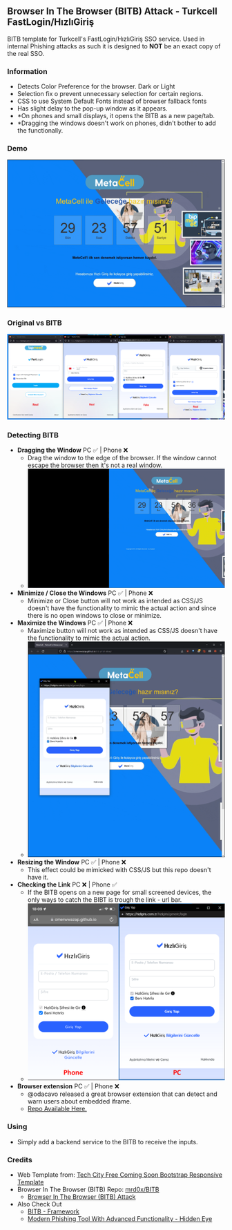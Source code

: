 ## Browser In The Browser (BITB) Attack - Turkcell FastLogin/HızlıGiriş

BITB template for Turkcell's FastLogin/HızlıGiriş SSO service. Used in internal Phishing attacks as such it is designed to **NOT** be an exact copy of the real SSO.

### Information

- Detects Color Preference for the browser. Dark or Light
- Selection fix o prevent unnecessary selection for certain regions.
- CSS to use System Default Fonts instead of browser fallback fonts
- Has slight delay to the pop-up window as it appears.
- *On phones and small displays, it opens the BITB as a new page/tab.
- *Dragging the windows doesn't work on phones, didn't bother to add the functionally.

### Demo

![Demo-BITB](ReadmeAssets/Fastlogin-Demo.gif)

### Original vs BITB

![RealvsFake](ReadmeAssets/RealvsFake.png)

### Detecting BITB

- **Dragging the Window** PC ✅ | Phone ❌
  - Drag the window to the edge of the browser. If the window cannot escape the browser then it's not a real window.
  - ![Demo-Drag](ReadmeAssets/DraggingOutSide-Demo.gif)
- **Minimize / Close the Windows** PC ✅ | Phone ❌
  - Minimize or Close button will not work as intended as CSS/JS doesn't have the functionality to mimic the actual action and since there is no open windows to close or minimize.
- **Maximize the Windows** PC ✅ | Phone ❌
  - Maximize button will not work as intended as CSS/JS doesn't have the functionality to mimic the actual action.
  - ![Demo-Maximize](ReadmeAssets/Maximize-Demo.gif)
- **Resizing the Window** PC ✅ | Phone ❌
  - This effect could be mimicked with CSS/JS but this repo doesn't have it.
- **Checking the Link** PC ❌ | Phone ✅
  - If the BITB opens on a new page for small screened devices, the only ways to catch the BIBT is trough the link - url bar.  
  - ![Phone-Example](ReadmeAssets/Phone-Example-2.PNG)
- **Browser extension** PC ✅ | Phone ❌
  - @odacavo released a great browser extension that can detect and warn users about embedded iframe.
  - [Repo Available Here.](https://github.com/odacavo/enhanced-iframe-protection)

### Using

- Simply add a backend service to the BITB to receive the inputs.

### Credits

- Web Template from: [Tech City Free Coming Soon Bootstrap Responsive Template](https://github.com/learning-zone/website-templates)
- Browser In The Browser (BITB) Repo: [mrd0x/BITB](https://github.com/mrd0x/BITB)
  - [Browser In The Browser (BITB) Attack](https://mrd0x.com/browser-in-the-browser-phishing-attack/)
- Also Check Out
  - [BITB - Framework](https://github.com/surya-dev-singh/BITB-framwork)
  - [Modern Phishing Tool With Advanced Functionality  - Hidden Eye](https://github.com/darkmidus/HiddenEye)
